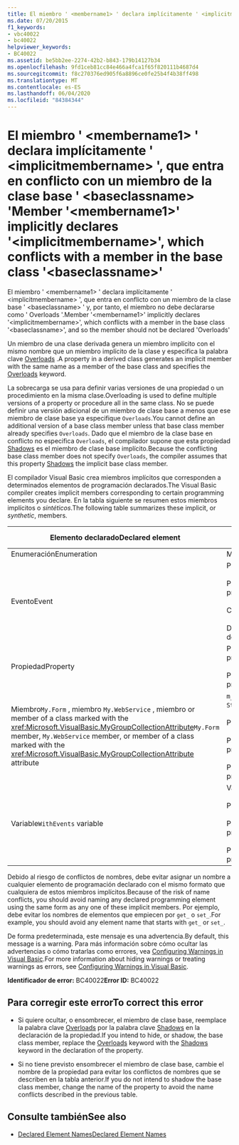 ```yaml
---
title: El miembro ' <membername1> ' declara implícitamente ' <implicitmembername> ', que entra en conflicto con un miembro de la clase base ' <baseclassname> '
ms.date: 07/20/2015
f1_keywords:
- vbc40022
- bc40022
helpviewer_keywords:
- BC40022
ms.assetid: be5bb2ee-2274-42b2-b843-179b14127b34
ms.openlocfilehash: 9fd1ceb81cc84e466a4fca1f65f820111b4687d4
ms.sourcegitcommit: f8c270376ed905f6a8896ce0fe25b4f4b38ff498
ms.translationtype: MT
ms.contentlocale: es-ES
ms.lasthandoff: 06/04/2020
ms.locfileid: "84384344"
---
```

# <a name="member-membername1-implicitly-declares-implicitmembername-which-conflicts-with-a-member-in-the-base-class-baseclassname"></a><span data-ttu-id="dc94f-102">El miembro ' \<membername1> ' declara implícitamente ' \<implicitmembername> ', que entra en conflicto con un miembro de la clase base ' \<baseclassname> '</span><span class="sxs-lookup"><span data-stu-id="dc94f-102">Member '\<membername1>' implicitly declares '\<implicitmembername>', which conflicts with a member in the base class '\<baseclassname>'</span></span>
<span data-ttu-id="dc94f-103">El miembro ' \<membername1> ' declara implícitamente ' \<implicitmembername> ', que entra en conflicto con un miembro de la clase base ' \<baseclassname> ' y, por tanto, el miembro no debe declararse como ' Overloads '.</span><span class="sxs-lookup"><span data-stu-id="dc94f-103">Member '\<membername1>' implicitly declares '\<implicitmembername>', which conflicts with a member in the base class '\<baseclassname>', and so the member should not be declared 'Overloads'</span></span>  
  
 <span data-ttu-id="dc94f-104">Un miembro de una clase derivada genera un miembro implícito con el mismo nombre que un miembro implícito de la clase y especifica la palabra clave [Overloads](../language-reference/modifiers/overloads.md) .</span><span class="sxs-lookup"><span data-stu-id="dc94f-104">A property in a derived class generates an implicit member with the same name as a member of the base class and specifies the [Overloads](../language-reference/modifiers/overloads.md) keyword.</span></span>  
  
 <span data-ttu-id="dc94f-105">La sobrecarga se usa para definir varias versiones de una propiedad o un procedimiento en la misma clase.</span><span class="sxs-lookup"><span data-stu-id="dc94f-105">Overloading is used to define multiple versions of a property or procedure all in the same class.</span></span> <span data-ttu-id="dc94f-106">No se puede definir una versión adicional de un miembro de clase base a menos que ese miembro de clase base ya especifique `Overloads`.</span><span class="sxs-lookup"><span data-stu-id="dc94f-106">You cannot define an additional version of a base class member unless that base class member already specifies `Overloads`.</span></span> <span data-ttu-id="dc94f-107">Dado que el miembro de la clase base en conflicto no especifica `Overloads`, el compilador supone que esta propiedad [Shadows](../language-reference/modifiers/shadows.md) es el miembro de clase base implícito.</span><span class="sxs-lookup"><span data-stu-id="dc94f-107">Because the conflicting base class member does not specify `Overloads`, the compiler assumes that this property [Shadows](../language-reference/modifiers/shadows.md) the implicit base class member.</span></span>  
  
 <span data-ttu-id="dc94f-108">El compilador Visual Basic crea miembros implícitos que corresponden a determinados elementos de programación declarados.</span><span class="sxs-lookup"><span data-stu-id="dc94f-108">The Visual Basic compiler creates implicit members corresponding to certain programming elements you declare.</span></span> <span data-ttu-id="dc94f-109">En la tabla siguiente se resumen estos miembros implícitos o *sintéticos*.</span><span class="sxs-lookup"><span data-stu-id="dc94f-109">The following table summarizes these implicit, or *synthetic*, members.</span></span>  
  
|<span data-ttu-id="dc94f-110">Elemento declarado</span><span class="sxs-lookup"><span data-stu-id="dc94f-110">Declared element</span></span>|<span data-ttu-id="dc94f-111">Miembros creados implícitamente</span><span class="sxs-lookup"><span data-stu-id="dc94f-111">Implicitly created members</span></span>|  
|----------------------|--------------------------------|  
|<span data-ttu-id="dc94f-112">Enumeración</span><span class="sxs-lookup"><span data-stu-id="dc94f-112">Enumeration</span></span>|<span data-ttu-id="dc94f-113">Miembro`value__`</span><span class="sxs-lookup"><span data-stu-id="dc94f-113">`value__` member</span></span>|  
|<span data-ttu-id="dc94f-114">Evento</span><span class="sxs-lookup"><span data-stu-id="dc94f-114">Event</span></span>|<span data-ttu-id="dc94f-115">Procedimiento`add_<eventname>`</span><span class="sxs-lookup"><span data-stu-id="dc94f-115">`add_<eventname>` procedure</span></span><br /><br /> <span data-ttu-id="dc94f-116">Procedimiento`remove_<eventname>`</span><span class="sxs-lookup"><span data-stu-id="dc94f-116">`remove_<eventname>` procedure</span></span><br /><br /> <span data-ttu-id="dc94f-117">Campo de`<eventname>Event`</span><span class="sxs-lookup"><span data-stu-id="dc94f-117">`<eventname>Event` field</span></span><br /><br /> <span data-ttu-id="dc94f-118">Delegado`<eventname>EventHandler`</span><span class="sxs-lookup"><span data-stu-id="dc94f-118">`<eventname>EventHandler` delegate</span></span>|  
|<span data-ttu-id="dc94f-119">Propiedad</span><span class="sxs-lookup"><span data-stu-id="dc94f-119">Property</span></span>|<span data-ttu-id="dc94f-120">Procedimiento`get_<propertyname>`</span><span class="sxs-lookup"><span data-stu-id="dc94f-120">`get_<propertyname>` procedure</span></span><br /><br /> <span data-ttu-id="dc94f-121">Procedimiento`set_<propertyname>`</span><span class="sxs-lookup"><span data-stu-id="dc94f-121">`set_<propertyname>` procedure</span></span>|  
|<span data-ttu-id="dc94f-122">Miembro`My.Form` , miembro `My.WebService` , miembro or member of a class marked with the <xref:Microsoft.VisualBasic.MyGroupCollectionAttribute></span><span class="sxs-lookup"><span data-stu-id="dc94f-122">`My.Form` member, `My.WebService` member, or member of a class marked with the <xref:Microsoft.VisualBasic.MyGroupCollectionAttribute> attribute</span></span>|<span data-ttu-id="dc94f-123">`m_<variablename>``Static`variable de</span><span class="sxs-lookup"><span data-stu-id="dc94f-123">`m_<variablename>` `Static` variable</span></span><br /><br /> <span data-ttu-id="dc94f-124">Propiedad `<variablename>`</span><span class="sxs-lookup"><span data-stu-id="dc94f-124">`<variablename>` property</span></span><br /><br /> <span data-ttu-id="dc94f-125">Procedimiento`get_<variablename>`</span><span class="sxs-lookup"><span data-stu-id="dc94f-125">`get_<variablename>` procedure</span></span><br /><br /> <span data-ttu-id="dc94f-126">Procedimiento`set_<variablename>`</span><span class="sxs-lookup"><span data-stu-id="dc94f-126">`set_<variablename>` procedure</span></span>|  
|<span data-ttu-id="dc94f-127">Variable</span><span class="sxs-lookup"><span data-stu-id="dc94f-127">`WithEvents` variable</span></span>|<span data-ttu-id="dc94f-128">Variable</span><span class="sxs-lookup"><span data-stu-id="dc94f-128">`_<variablename>` variable</span></span><br /><br /> <span data-ttu-id="dc94f-129">Propiedad `<variablename>`</span><span class="sxs-lookup"><span data-stu-id="dc94f-129">`<variablename>` property</span></span><br /><br /> <span data-ttu-id="dc94f-130">Procedimiento`get_<variablename>`</span><span class="sxs-lookup"><span data-stu-id="dc94f-130">`get_<variablename>` procedure</span></span><br /><br /> <span data-ttu-id="dc94f-131">Procedimiento`set_<variablename>`</span><span class="sxs-lookup"><span data-stu-id="dc94f-131">`set_<variablename>` procedure</span></span>|  
  
 <span data-ttu-id="dc94f-132">Debido al riesgo de conflictos de nombres, debe evitar asignar un nombre a cualquier elemento de programación declarado con el mismo formato que cualquiera de estos miembros implícitos.</span><span class="sxs-lookup"><span data-stu-id="dc94f-132">Because of the risk of name conflicts, you should avoid naming any declared programming element using the same form as any one of these implicit members.</span></span> <span data-ttu-id="dc94f-133">Por ejemplo, debe evitar los nombres de elementos que empiecen por `get_` o `set_`.</span><span class="sxs-lookup"><span data-stu-id="dc94f-133">For example, you should avoid any element name that starts with `get_` or `set_`.</span></span>  
  
 <span data-ttu-id="dc94f-134">De forma predeterminada, este mensaje es una advertencia.</span><span class="sxs-lookup"><span data-stu-id="dc94f-134">By default, this message is a warning.</span></span> <span data-ttu-id="dc94f-135">Para más información sobre cómo ocultar las advertencias o cómo tratarlas como errores, vea [Configuring Warnings in Visual Basic](/visualstudio/ide/configuring-warnings-in-visual-basic).</span><span class="sxs-lookup"><span data-stu-id="dc94f-135">For more information about hiding warnings or treating warnings as errors, see [Configuring Warnings in Visual Basic](/visualstudio/ide/configuring-warnings-in-visual-basic).</span></span>  
  
 <span data-ttu-id="dc94f-136">**Identificador de error:** BC40022</span><span class="sxs-lookup"><span data-stu-id="dc94f-136">**Error ID:** BC40022</span></span>  
  
## <a name="to-correct-this-error"></a><span data-ttu-id="dc94f-137">Para corregir este error</span><span class="sxs-lookup"><span data-stu-id="dc94f-137">To correct this error</span></span>  
  
- <span data-ttu-id="dc94f-138">Si quiere ocultar, o ensombrecer, el miembro de clase base, reemplace la palabra clave [Overloads](../language-reference/modifiers/overloads.md) por la palabra clave [Shadows](../language-reference/modifiers/shadows.md) en la declaración de la propiedad.</span><span class="sxs-lookup"><span data-stu-id="dc94f-138">If you intend to hide, or shadow, the base class member, replace the [Overloads](../language-reference/modifiers/overloads.md) keyword with the [Shadows](../language-reference/modifiers/shadows.md) keyword in the declaration of the property.</span></span>  
  
- <span data-ttu-id="dc94f-139">Si no tiene previsto ensombrecer el miembro de clase base, cambie el nombre de la propiedad para evitar los conflictos de nombres que se describen en la tabla anterior.</span><span class="sxs-lookup"><span data-stu-id="dc94f-139">If you do not intend to shadow the base class member, change the name of the property to avoid the name conflicts described in the previous table.</span></span>  
  
## <a name="see-also"></a><span data-ttu-id="dc94f-140">Consulte también</span><span class="sxs-lookup"><span data-stu-id="dc94f-140">See also</span></span>

- [<span data-ttu-id="dc94f-141">Declared Element Names</span><span class="sxs-lookup"><span data-stu-id="dc94f-141">Declared Element Names</span></span>](../programming-guide/language-features/declared-elements/declared-element-names.md)
